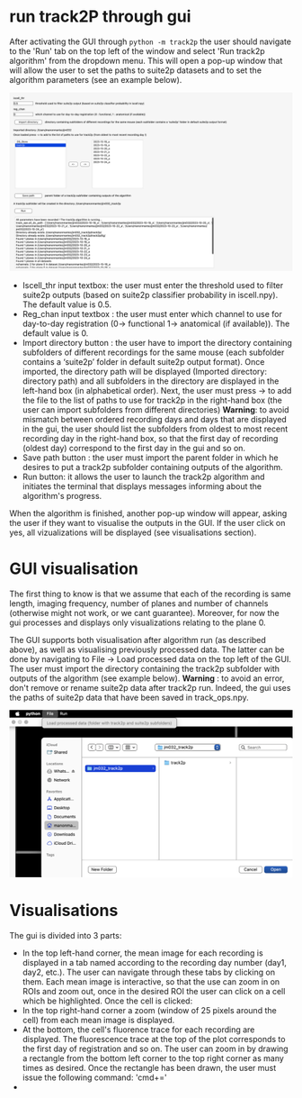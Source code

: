 # run track2P through gui 

After activating the GUI through `python -m track2p` the user should navigate to the 'Run' tab on the top left of the window and select 'Run track2p algorithm' from the dropdown menu. This will open a pop-up window that will allow the user to set the paths to suite2p datasets and to set the algorithm parameters (see an example below). 

![ex_popup_runtrack2p.png](media/plots/ex_popup_runt2p.png) 

- Iscell_thr input textbox: the user must enter the threshold used to filter suite2p outputs (based on suite2p classifier probability in iscell.npy). The default value is 0.5.
- Reg_chan input textbox : the user must enter which channel to use for day-to-day registration (0-> functional 1-> anatomical (if available)). The default value is 0.
- Import directory button : the user have to import the directory containing subfolders of different recordings for the same mouse (each subfolder contains a ‘suite2p’ folder in default suite2p output format). Once imported, the directory path will be displayed (Imported directory: directory path) and all subfolders in the directory are displayed in the left-hand box (in alphabetical order). Next, the user must press -> to add the file to the list of paths to use for track2p in the right-hand box (the user can import subfolders from different directories) 
**Warning**: to avoid mismatch between ordered recording days and days that are displayed in the gui, the user should list the subfolders from oldest to most recent recording day in the right-hand box, so that the first day of recording (oldest day) correspond to the first day in the gui and so on.
- Save path button : the user must import the parent folder in which he desires to put a track2p subfolder containing outputs of the algorithm. 
- Run button: it allows the user to launch the track2p algorithm and initiates the terminal that displays messages informing about the algorithm's progress.

When the algorithm is finished, another pop-up window will appear, asking the user if they want to visualise the outputs in the GUI. If the user click on yes, all vizualizations will be displayed (see visualisations section). 

# GUI visualisation

The first thing to know is that we assume that each of the recording is same length, imaging frequency, number of planes and number of channels (otherwise might not work, or we cant guarantee). Moreover, for now the gui processes and displays only visualizations relating to the plane 0. 

The GUI supports both visualisation after algorithm run (as described above), as well as visualising previously processed data. The latter can be done by navigating to File -> Load processed data on the top left of the GUI. The user must import the directory containing the track2p subfolder with outputs of the algorithm (see example below).
**Warning** : to avoid an error, don't remove or rename suite2p data after track2p run. Indeed, the gui uses the paths of suite2p data that have been saved in track_ops.npy. 

![ex_t2p_processed_data.png](media/plots/ex_t2p_processed_data.png) 


# Visualisations 

The gui is divided into 3 parts: 

- In the top left-hand corner, the mean image for each recording is displayed in a tab named according to the recording day number (day1, day2, etc.). The user can navigate through these tabs by clicking on them. Each mean image is interactive, so that the use can zoom in on ROIs and zoom out, once in the desired ROI the user can click on a cell which be highlighted.
Once the cell is clicked: 
- In the top right-hand corner a zoom (window of 25 pixels around the cell) from each mean image is displayed. 
- At the bottom, the cell's fluorence trace for each recording are displayed. The fluorescence trace at the top of the plot corresponds to the first day of registration and so on. The user can zoom in by drawing a rectangle from the bottom left corner to the top right corner as many times as desired. Once the rectangle has been drawn, the user must issue the following command: 'cmd+='
- 
